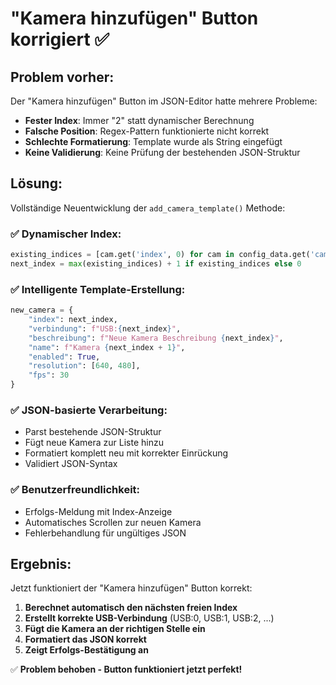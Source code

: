 # "Kamera hinzufügen" Button korrigiert ✅

## Problem vorher:
Der "Kamera hinzufügen" Button im JSON-Editor hatte mehrere Probleme:
- **Fester Index**: Immer "2" statt dynamischer Berechnung
- **Falsche Position**: Regex-Pattern funktionierte nicht korrekt
- **Schlechte Formatierung**: Template wurde als String eingefügt
- **Keine Validierung**: Keine Prüfung der bestehenden JSON-Struktur

## Lösung:
Vollständige Neuentwicklung der `add_camera_template()` Methode:

### ✅ Dynamischer Index:
```python
existing_indices = [cam.get('index', 0) for cam in config_data.get('cameras', [])]
next_index = max(existing_indices) + 1 if existing_indices else 0
```

### ✅ Intelligente Template-Erstellung:
```python
new_camera = {
    "index": next_index,
    "verbindung": f"USB:{next_index}",
    "beschreibung": f"Neue Kamera Beschreibung {next_index}",
    "name": f"Kamera {next_index + 1}",
    "enabled": True,
    "resolution": [640, 480],
    "fps": 30
}
```

### ✅ JSON-basierte Verarbeitung:
- Parst bestehende JSON-Struktur
- Fügt neue Kamera zur Liste hinzu
- Formatiert komplett neu mit korrekter Einrückung
- Validiert JSON-Syntax

### ✅ Benutzerfreundlichkeit:
- Erfolgs-Meldung mit Index-Anzeige
- Automatisches Scrollen zur neuen Kamera
- Fehlerbehandlung für ungültiges JSON

## Ergebnis:
Jetzt funktioniert der "Kamera hinzufügen" Button korrekt:
1. **Berechnet automatisch den nächsten freien Index**
2. **Erstellt korrekte USB-Verbindung** (USB:0, USB:1, USB:2, ...)
3. **Fügt die Kamera an der richtigen Stelle ein**
4. **Formatiert das JSON korrekt**
5. **Zeigt Erfolgs-Bestätigung an**

✅ **Problem behoben - Button funktioniert jetzt perfekt!**
